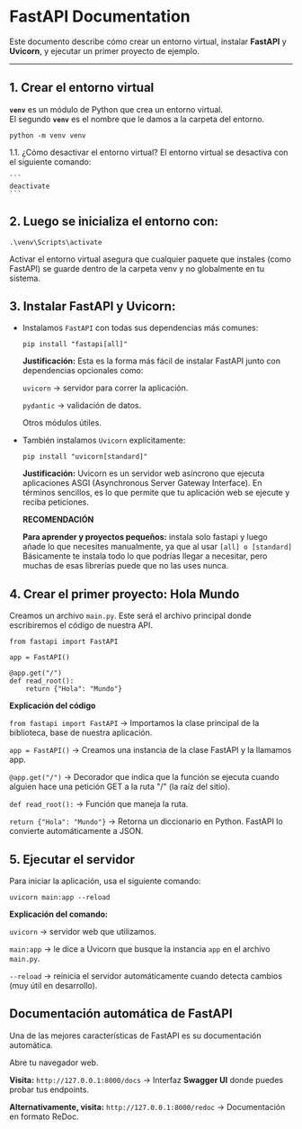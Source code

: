 # FastAPI Documentation

Este documento describe cómo crear un entorno virtual, instalar **FastAPI** y **Uvicorn**, y ejecutar un primer proyecto de ejemplo.

---

## 1. Crear el entorno virtual

**`venv`** es un módulo de Python que crea un entorno virtual.  
El segundo **`venv`** es el nombre que le damos a la carpeta del entorno.

```
python -m venv venv
```
1.1. ¿Cómo desactivar el entorno virtual?
    El entorno virtual se desactiva con el siguiente comando:

    ```
    deactivate
    ```

## 2. Luego se inicializa el entorno con:

```
.\venv\Scripts\activate
```
Activar el entorno virtual asegura que cualquier paquete que instales (como FastAPI) se guarde dentro de la carpeta venv y no globalmente en tu sistema.

## 3. Instalar FastAPI y Uvicorn:
- Instalamos `FastAPI` con todas sus dependencias más comunes:
     ```
     pip install "fastapi[all]"
     ```
     
    **Justificación:**
    Esta es la forma más fácil de instalar FastAPI junto con dependencias opcionales como:
    
    `uvicorn` → servidor para correr la aplicación.
    
    `pydantic` → validación de datos.
    
     Otros módulos útiles.
- También instalamos `Uvicorn` explícitamente:
    ```
    pip install "uvicorn[standard]"
    ```
    **Justificación:**
    Uvicorn es un servidor web asíncrono que ejecuta aplicaciones ASGI (Asynchronous Server Gateway Interface).
    En términos sencillos, es lo que permite que tu aplicación web se ejecute y reciba peticiones.
  
    **RECOMENDACIÓN**
  
    **Para aprender y proyectos pequeños:** instala solo fastapi y luego añade lo que necesites manualmente,
    ya que al usar `[all] o [standard]` Básicamente te instala todo lo que podrías llegar a necesitar, pero muchas de esas librerías puede que no las uses nunca.
  
## 4. Crear el primer proyecto: **Hola Mundo**

Creamos un archivo `main.py`.
Este será el archivo principal donde escribiremos el código de nuestra API.
```
from fastapi import FastAPI

app = FastAPI()

@app.get("/")
def read_root():
    return {"Hola": "Mundo"}
```
**Explicación del código**

`from fastapi import FastAPI` → Importamos la clase principal de la biblioteca, base de nuestra aplicación.

`app = FastAPI()` → Creamos una instancia de la clase FastAPI y la llamamos app.

`@app.get("/")` → Decorador que indica que la función se ejecuta cuando alguien hace una petición GET a la ruta "/" (la raíz del sitio).

`def read_root():` → Función que maneja la ruta.

`return {"Hola": "Mundo"}` → Retorna un diccionario en Python. FastAPI lo convierte automáticamente a JSON.

## 5. Ejecutar el servidor
Para iniciar la aplicación, usa el siguiente comando:

```
uvicorn main:app --reload
```
**Explicación del comando:**

`uvicorn` → servidor web que utilizamos.

`main:app` → le dice a Uvicorn que busque la instancia `app` en el archivo `main.py`.

`--reload` → reinicia el servidor automáticamente cuando detecta cambios (muy útil en desarrollo).

## **Documentación automática de FastAPI**
Una de las mejores características de FastAPI es su documentación automática.

Abre tu navegador web.

**Visita:** `http://127.0.0.1:8000/docs` → Interfaz **Swagger UI** donde puedes probar tus endpoints.

**Alternativamente, visita:** `http://127.0.0.1:8000/redoc` → Documentación en formato ReDoc.

